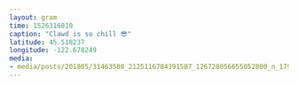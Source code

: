 ```yaml
---
layout: gram
time: 1526316810
caption: "Clawd is so chill 😎"
latitude: 45.518237
longitude: -122.678249
media:
- media/posts/201805/31463508_2125116784391587_126728056655052800_n_17926143001092985.jpg
---
```

